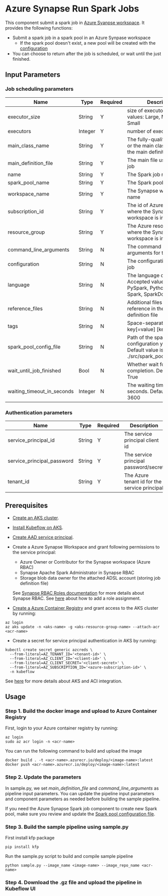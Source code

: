 # Azure Synapse Run Spark Jobs

This component submit a spark job in [Azure Syanpse workspace](https://docs.microsoft.com/en-us/azure/synapse-analytics/). It provides the following functions:

- Submit a spark job in a spark pool in an Azure Synpase workspace
  - If the spark pool doesn't exist, a new pool will be created with the [configuration](./src/spark_pool_config.yaml)
- You can choose to return after the job is scheduled, or wait until the just finished.

## Input Parameters
### Job scheduling parameters
| Name | Type | Required | Description |
| -------------------------- | ------ | -------- | ----------------------------------------|
| executor_size | String | Y | size of executors. Accepted values: Large, Medium, Small |
| executors | Integer | Y | number of executors |
| main_class_name | String | Y | The fully-qualified identifier or the main class that is in the main definition file |
| main_definition_file | String | Y | The main file used for the job |
| name | String | Y | The Spark job name |
| spark_pool_name | String | Y | The Spark pool name |
| workspace_name | String | Y | The Synapse workspace name |
| subscription_id | String | Y | The id of Azure subscription where the Synapse workspace is in |
| resource_group | String | Y | The Azure resource group where the Synapse workspace is in |
| command_line_arguments | String | N | The command line arguments for the job |
| configuration | String | N | The configuration of Spark job |
| language | String | N | The language of Spark job. Accepted values: CSharp, PySpark, Python, Scala, Spark, SparkDotNet |
| reference_files | String | N | Additional files used for reference in the main definition file |
| tags | String | N | Space-separated tags: key[=value] [key[=value] ...] |
| spark_pool_config_file | String | N | Path of the spark pool configuration yaml file. Default value is ./src/spark_pool_config.yaml |
| wait_until_job_finished | Bool | N | Whether wait for the job completion. Default value is True |
| waiting_timeout_in_seconds | Integer | N | The waiting timeout in seconds. Default value is 3600 |

### Authentication parameters
| Name | Type | Required | Description |
| -------------------------- | ------ | -------- | ----------------------------------------|
| service_principal_id | String | Y | The service principal client id |
| service_principal_password | String | Y | The service principal password/secret |
| tenant_id | String | Y | The Azure tenant id for the service principal |

## Prerequisites
- [Create an AKS cluster](https://docs.microsoft.com/en-us/azure/aks/kubernetes-walkthrough-portal).
- [Install Kubeflow on AKS](https://www.kubeflow.org/docs/azure/).
- [Create AAD service principal](https://docs.microsoft.com/cli/azure/create-an-azure-service-principal-azure-cli#password-based-authentication).
- Create a Azure Synapse Workspace and grant following permissions to the service principal:
  - Azure Owner or Contributor for the Synapse workspace (Azure RBAC)
  - Synapse Apache Spark Administrator in Synapse RBAC
  - Storage blob data owner for the attached ADSL account (storing job 
  definition file)

  See [Synapse RBAC Roles documentation](https://docs.microsoft.com/en-us/azure/synapse-analytics/security/synapse-workspace-understand-what-role-you-need) for more details about Synapse RBAC. See [here](https://docs.microsoft.com/azure/role-based-access-control/role-assignments-cli#step-4-add-role-assignment) about how to add a role assignment.
- [Create a Azure Container Registry](https://docs.microsoft.com/en-us/azure/container-registry/container-registry-get-started-portal) and grant access to the AKS cluster by running:
```shell
az login
az aks update -n <aks-name> -g <aks-resource-group-name> --attach-acr <acr-name>
```
- Create a secret for service principal authentication in AKS by running:
```shell
kubectl create secret generic azcreds \
  --from-literal=AZ_TENANT_ID='<tenant-id>' \
  --from-literal=AZ_CLIENT_ID='<client-id>' \
  --from-literal=AZ_CLIENT_SECRET='<client-secret>' \
  --from-literal=AZ_SUBSCRIPTION_ID='<azure-subscription-id>' \
  -n kubeflow
```
  See [here](https://docs.microsoft.com/azure/aks/cluster-container-registry-integration) for more details about AKS and ACI integration.

## Usage
### Step 1. Build the docker image and upload to Azure Container Registry
First, login to your Azure container registry by running:
```shell
az login
sudo az acr login -n <acr-name>
``` 
You can run the following command to build and upload the image
```shell
docker build . -t <acr-name>.azurecr.io/deploy/<image-name>:latest
docker push <acr-name>.azurecr.io/deploy/<image-name>:latest
``` 
### Step 2. Update the parameters
In sample.py, we set *main_definition_file* and *command_line_arguments* as pipeline input parameters. You can update the pipeline input parameters and component parameters as needed before building the sample pipeline.

If you need the Azure Synapse Spark job component to create new Spark pool, make sure you review and update the [Spark pool configuration file](./src/spark_pool_config.yaml). 

### Step 3. Build the sample pipeline using sample.py
First install kfp package
```shell
pip install kfp
```

Run the sample.py script to build and compile sample pipeline
```shell
python sample.py --image_name <image-name> --image_repo_name <acr-name>
```

### Step 4. Download the .gz file and upload the pipeline in Kubeflow UI